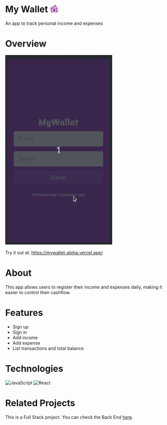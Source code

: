 # My Wallet <img src=https://github.com/renatainacio/mywallet-front/blob/main/public/banknotes-24.png>
An app to track personal income and expenses

# Overview
<img src=https://github.com/renatainacio/mywallet-front/blob/main/public/My-Wallet.gif>

Try it out at: https://mywallet-alpha.vercel.app/

# About
This app allows users to register their income and expenses daily, making it easier to control their cashflow.

# Features
- Sign up
- Sign in
- Add income
- Add expense
- List transactions and total balance

# Technologies
  ![JavaScript](https://img.shields.io/badge/javascript-%23323330.svg?style=for-the-badge&logo=javascript&logoColor=%23F7DF1E)
	![React](https://img.shields.io/badge/react-%2320232a.svg?style=for-the-badge&logo=react&logoColor=%2361DAFB)

# Related Projects
This is a Full Stack project. You can check the Back End <a href="https://github.com/renatainacio/mywallet-back repository"> here</a>.
